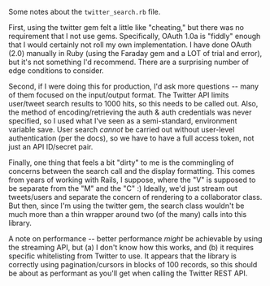 Some notes about the `twitter_search.rb` file.

First, using the twitter gem felt a little like "cheating," but there was no requirement that I not use gems. Specifically, OAuth 1.0a is "fiddly" enough that I would certainly not roll my own implementation. I have done OAuth (2.0) manually in Ruby (using the Faraday gem and a LOT of trial and error), but it's not something I'd recommend. There are a surprising number of edge conditions to consider.

Second, if I were doing this for production, I'd ask more questions -- many of them focused on the input/output format. The Twitter API limits user/tweet search results to 1000 hits, so this needs to be called out. Also, the method of encoding/retrieving the auth & auth credentials was never specified, so I used what I've seen as a semi-standard, environment variable save. User search *cannot* be carried out without user-level authentication (per the docs), so we have to have a full access token, not just an API ID/secret pair.

Finally, one thing that feels a bit "dirty" to me is the commingling of concerns between the search call and the display formatting. This comes from years of working with Rails, I suppose, where the "V" is supposed to be separate from the "M" and the "C" :) Ideally, we'd just stream out tweets/users and separate the concern of rendering to a collaborator class. But then, since I'm using the twitter gem, the search class wouldn't be much more than a thin wrapper around two (of the many) calls into this library.

A note on performance -- better performance *might* be achievable by using the streaming API, but (a) I don't know how this works, and (b) it requires specific whitelisting from Twitter to use. It appears that the library is correctly using pagination/cursors in blocks of 100 records, so this should be about as performant as you'll get when calling the Twitter REST API.